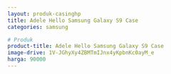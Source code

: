 ```yaml
---
layout: produk-casinghp
title: Adele Hello Samsung Galaxy S9 Case
categories: samsung

# Produk
product-title: Adele Hello Samsung Galaxy S9 Case
image-drive: 1V-JGhyXy4ZBMTmIJnx4yKpbnKc0ayM_e
harga: 90000
---
```

